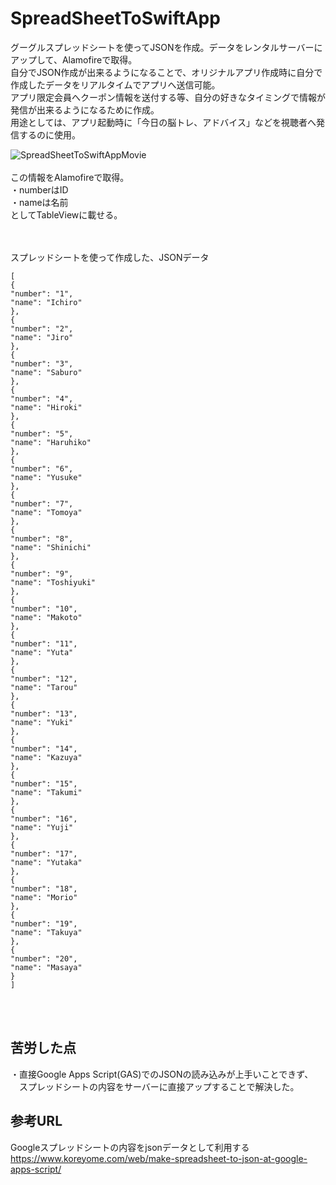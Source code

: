 # SpreadSheetToSwiftApp
グーグルスプレッドシートを使ってJSONを作成。データをレンタルサーバーにアップして、Alamofireで取得。
<br>
自分でJSON作成が出来るようになることで、オリジナルアプリ作成時に自分で作成したデータをリアルタイムでアプリへ送信可能。
<br>
アプリ限定会員へクーポン情報を送付する等、自分の好きなタイミングで情報が発信が出来るようになるために作成。 
<br>
用途としては、アプリ起動時に「今日の脳トレ、アドバイス」などを視聴者へ発信するのに使用。<br>

![SpreadSheetToSwiftAppMovie](https://user-images.githubusercontent.com/46615146/69808081-26606780-122a-11ea-9cff-0d11e4b10d5d.gif)
<br>
<br>
この情報をAlamofireで取得。
<br>
・numberはID
<br>
・nameは名前
<br>
としてTableViewに載せる。


<br>
<br>
スプレッドシートを使って作成した、JSONデータ

```
[
{
"number": "1",
"name": "Ichiro"
},
{
"number": "2",
"name": "Jiro"
},
{
"number": "3",
"name": "Saburo"
},
{
"number": "4",
"name": "Hiroki"
},
{
"number": "5",
"name": "Haruhiko"
},
{
"number": "6",
"name": "Yusuke"
},
{
"number": "7",
"name": "Tomoya"
},
{
"number": "8",
"name": "Shinichi"
},
{
"number": "9",
"name": "Toshiyuki"
},
{
"number": "10",
"name": "Makoto"
},
{
"number": "11",
"name": "Yuta"
},
{
"number": "12",
"name": "Tarou"
},
{
"number": "13",
"name": "Yuki"
},
{
"number": "14",
"name": "Kazuya"
},
{
"number": "15",
"name": "Takumi"
},
{
"number": "16",
"name": "Yuji"
},
{
"number": "17",
"name": "Yutaka"
},
{
"number": "18",
"name": "Morio"
},
{
"number": "19",
"name": "Takuya"
},
{
"number": "20",
"name": "Masaya"
}
]
```


<br>
<br>


## 苦労した点
・直接Google Apps Script(GAS)でのJSONの読み込みが上手いことできず、
<br>
　スプレッドシートの内容をサーバーに直接アップすることで解決した。
 
 
 ## 参考URL
 Googleスプレッドシートの内容をjsonデータとして利用する<br>
 https://www.koreyome.com/web/make-spreadsheet-to-json-at-google-apps-script/

